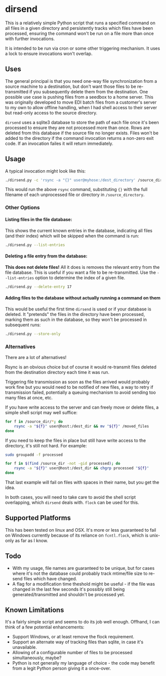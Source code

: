 # dirsend

This is a relatively simple Python script that runs a specified command on all files in a given directory and persistently tracks which files have been processed, ensuring the command won't be run on a file more than once with further invocations.

It is intended to be run via cron or some other triggering mechanism.  It uses a lock to ensure invocations won't overlap.

## Uses

The general principal is that you need one-way file synchronization from a source machine to a destination, but don't want those files to be re-transmitted if you subsequently delete them from the destination.  One possible use case is pushing files from a seedbox to a home server.  This was originally developed to move EDI batch files from a customer's server to my own to allow offline handling, when I had shell access to their server but read-only access to the source directory.

```dirsend``` uses a sqlite3 database to store the path of each file once it's been processed to ensure they are not processed more than once. Rows are deleted from this database if the source file no longer exists.
Files won't be added to the directory if the command invocation returns a non-zero exit code.  If an invocation failes it will return immediately.

## Usage

A typical invocation might look like this:
```sh
./dirsend.py -c 'rsync -a "{}" user@myhose:/dest_directory' /source_directory
```

This would run the above ```rsync``` command, substituting ```{}``` with the full filename of each unprocessed file or directory in ```/source_directory```.

### Other Options

#### Listing files in the file database:
This shows the current known entries in the database, indicating all files (and their index) which will be skipped when the command is run:

```sh
./dirsend.py --list-entries
```
#### Deleting a file entry from the database:
__This does not delete files!__ All it does is removes the relevant entry from the file database.  This is useful if you want a file to be re-transmitted.  Use the ```--list-entries``` option to determine the index of a given file.

```sh
./dirsend.py --delete-entry 17
```

#### Adding files to the database without actually running a command on them
This would be useful the first time ```dirsend``` is used or if your database is deleted.  It "pretends" the files in the directory have been processed, marking them as such in the database, so they won't be processed in subsequent runs:

```sh
./dirsend.py --store-only
```

### Alternatives
There are a lot of alternatives!

Rsync is an obvious choice but of course it would re-transmit files deleted from the destination directory each time it was run.

Triggering file transmission as soon as the files arrived would probably work fine but you would need to be notified of new files, 
a way to retry if transmission failed, potentially a queuing mechanism to avoid sending too many files at once, etc.

If you have write access to the server and can freely move or delete files, a simple shell script may well suffice:

```sh
for f in /source_dir/*; do
    rsync -a "${f}" user@host:/dest_dir && mv "${f}" /moved_files
done
```

If you need to keep the files in place but still have write access to the directory, it's still not hard.  For example:
```sh
sudo groupadd -f processed

for f in $(find /source_dir -not -gid processed); do
    rsync -a "${f}" user@host:/dest_dir && chgrp processed "${f}"
done
```
That last example will fail on files with spaces in their name, but you get the idea.

In both cases, you will need to take care to avoid the shell script overlapping, which ```dirsend``` deals with.  ```flock``` can be
used for this.


## Supported Platforms
This has been tested on linux and OSX.  It's more or less guaranteed to fail on Windows currently because of its reliance on 
```fcntl.flock```, which is unix-only as far as I know.

## Todo
  - With my usage, file names are guaranteed to be unique, but for cases where it's not the database could probably track mtime/file
  size to re-send files which have changed.
  - A flag for a modification time theshold might be useful - if the file was changed in the last few seconds it's possibly still
  being generated/transmitted and shouldn't be processed yet.

## Known Limitations
It's a fairly simple script and seems to do its job well enough.  Offhand, I can think of a few potential enhancements:
  - Support Windows, or at least remove the flock requirement.
  - Support an alternate way of tracking files than sqlite, in case it's unavailable.
  - Allowing of a configurable number of files to be processed simultaneously, maybe?
  - Python is not generally my language of choice - the code may benefit from a legit Python person giving it a once-over.
